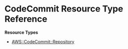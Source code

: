 # CodeCommit Resource Type Reference<a name="AWS_CodeCommit"></a>

**Resource Types**
+ [AWS::CodeCommit::Repository](aws-resource-codecommit-repository.md)
